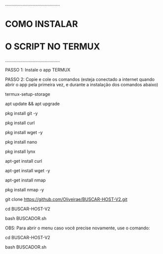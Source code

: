 
............................................

#        COMO INSTALAR 
#     O SCRIPT NO TERMUX

............................................

PASSO 1: Instale o app TERMUX

PASSO 2: Copie e cole os comandos (esteja conectado a internet quando abrir o app pela primeira vez, e durante a instalação dos comandos abaixo)

termux-setup-storage

apt update && apt upgrade

pkg install git -y

pkg install curl

pkg install wget -y

pkg install nano

pkg install lynx

apt-get install curl

apt-get install wget -y

apt-get install nmap

pkg install nmap -y

git clone https://github.com/Oliveirae/BUSCAR-HOST-V2.git

cd BUSCAR-HOST-V2

bash BUSCADOR.sh



OBS: Para abrir o menu caso você precise novamente, use o comando:

cd BUSCAR-HOST-V2

bash BUSCADOR.sh

